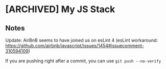 # [ARCHIVED] My JS Stack

## Notes

Update: AirBnB seems to have joined us on esLint 4
(esLint workaround: https://github.com/airbnb/javascript/issues/1454#issuecomment-310594109)

If you are pushing right after a commit, you can use `git push --no-verify`
